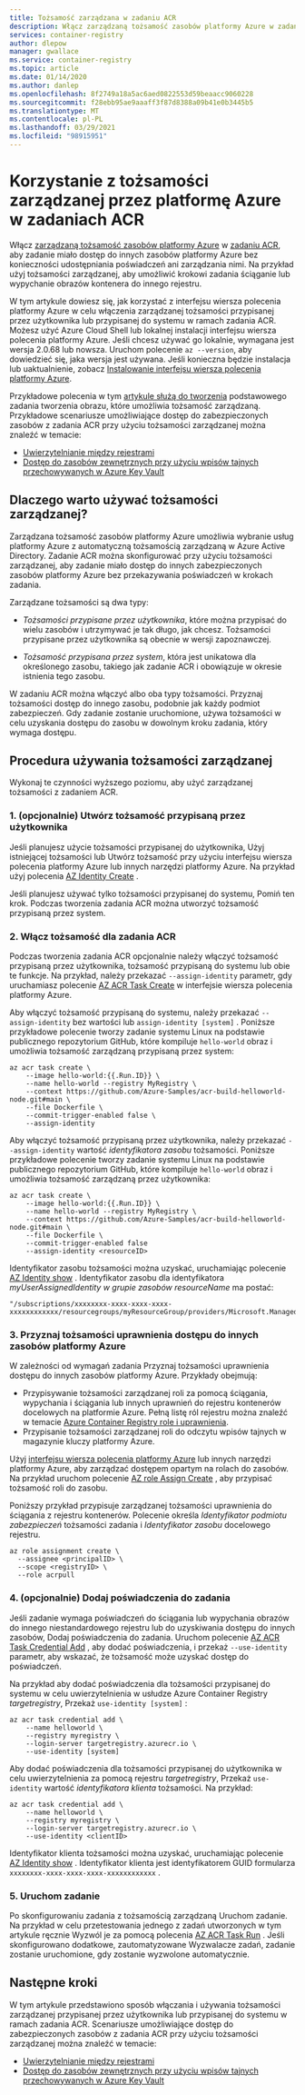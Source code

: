 ```yaml
---
title: Tożsamość zarządzana w zadaniu ACR
description: Włącz zarządzaną tożsamość zasobów platformy Azure w zadaniu Azure Container Registry, aby umożliwić zadanie dostępu do innych zasobów platformy Azure, w tym innych prywatnych rejestrów kontenerów.
services: container-registry
author: dlepow
manager: gwallace
ms.service: container-registry
ms.topic: article
ms.date: 01/14/2020
ms.author: danlep
ms.openlocfilehash: 8f2749a18a5ac6aed0822553d59beaacc9060228
ms.sourcegitcommit: f28ebb95ae9aaaff3f87d8388a09b41e0b3445b5
ms.translationtype: MT
ms.contentlocale: pl-PL
ms.lasthandoff: 03/29/2021
ms.locfileid: "98915951"
---
```

# <a name="use-an-azure-managed-identity-in-acr-tasks"></a>Korzystanie z tożsamości zarządzanej przez platformę Azure w zadaniach ACR 

Włącz [zarządzaną tożsamość zasobów platformy Azure](../active-directory/managed-identities-azure-resources/overview.md) w [zadaniu ACR](container-registry-tasks-overview.md), aby zadanie miało dostęp do innych zasobów platformy Azure bez konieczności udostępniania poświadczeń ani zarządzania nimi. Na przykład użyj tożsamości zarządzanej, aby umożliwić krokowi zadania ściąganie lub wypychanie obrazów kontenera do innego rejestru.

W tym artykule dowiesz się, jak korzystać z interfejsu wiersza polecenia platformy Azure w celu włączenia zarządzanej tożsamości przypisanej przez użytkownika lub przypisanej do systemu w ramach zadania ACR. Możesz użyć Azure Cloud Shell lub lokalnej instalacji interfejsu wiersza polecenia platformy Azure. Jeśli chcesz używać go lokalnie, wymagana jest wersja 2.0.68 lub nowsza. Uruchom polecenie `az --version`, aby dowiedzieć się, jaka wersja jest używana. Jeśli konieczna będzie instalacja lub uaktualnienie, zobacz [Instalowanie interfejsu wiersza polecenia platformy Azure][azure-cli-install].

Przykładowe polecenia w tym [artykule służą do tworzenia][az-acr-task-create] podstawowego zadania tworzenia obrazu, które umożliwia tożsamość zarządzaną. Przykładowe scenariusze umożliwiające dostęp do zabezpieczonych zasobów z zadania ACR przy użyciu tożsamości zarządzanej można znaleźć w temacie:

* [Uwierzytelnianie między rejestrami](container-registry-tasks-cross-registry-authentication.md)
* [Dostęp do zasobów zewnętrznych przy użyciu wpisów tajnych przechowywanych w Azure Key Vault](container-registry-tasks-authentication-key-vault.md)

## <a name="why-use-a-managed-identity"></a>Dlaczego warto używać tożsamości zarządzanej?

Zarządzana tożsamość zasobów platformy Azure umożliwia wybranie usług platformy Azure z automatyczną tożsamością zarządzaną w Azure Active Directory. Zadanie ACR można skonfigurować przy użyciu tożsamości zarządzanej, aby zadanie miało dostęp do innych zabezpieczonych zasobów platformy Azure bez przekazywania poświadczeń w krokach zadania.

Zarządzane tożsamości są dwa typy:

* *Tożsamości przypisane przez użytkownika*, które można przypisać do wielu zasobów i utrzymywać je tak długo, jak chcesz. Tożsamości przypisane przez użytkownika są obecnie w wersji zapoznawczej.

* *Tożsamość przypisana przez system*, która jest unikatowa dla określonego zasobu, takiego jak zadanie ACR i obowiązuje w okresie istnienia tego zasobu.

W zadaniu ACR można włączyć albo oba typy tożsamości. Przyznaj tożsamości dostęp do innego zasobu, podobnie jak każdy podmiot zabezpieczeń. Gdy zadanie zostanie uruchomione, używa tożsamości w celu uzyskania dostępu do zasobu w dowolnym kroku zadania, który wymaga dostępu.

## <a name="steps-to-use-a-managed-identity"></a>Procedura używania tożsamości zarządzanej

Wykonaj te czynności wyższego poziomu, aby użyć zarządzanej tożsamości z zadaniem ACR.

### <a name="1-optional-create-a-user-assigned-identity"></a>1. (opcjonalnie) Utwórz tożsamość przypisaną przez użytkownika

Jeśli planujesz użycie tożsamości przypisanej do użytkownika, Użyj istniejącej tożsamości lub Utwórz tożsamość przy użyciu interfejsu wiersza polecenia platformy Azure lub innych narzędzi platformy Azure. Na przykład użyj polecenia [AZ Identity Create][az-identity-create] . 

Jeśli planujesz używać tylko tożsamości przypisanej do systemu, Pomiń ten krok. Podczas tworzenia zadania ACR można utworzyć tożsamość przypisaną przez system.

### <a name="2-enable-identity-on-an-acr-task"></a>2. Włącz tożsamość dla zadania ACR

Podczas tworzenia zadania ACR opcjonalnie należy włączyć tożsamość przypisaną przez użytkownika, tożsamość przypisaną do systemu lub obie te funkcje. Na przykład, należy przekazać `--assign-identity` parametr, gdy uruchamiasz polecenie [AZ ACR Task Create][az-acr-task-create] w interfejsie wiersza polecenia platformy Azure.

Aby włączyć tożsamość przypisaną do systemu, należy przekazać `--assign-identity` bez wartości lub `assign-identity [system]` . Poniższe przykładowe polecenie tworzy zadanie systemu Linux na podstawie publicznego repozytorium GitHub, które kompiluje `hello-world` obraz i umożliwia tożsamość zarządzaną przypisaną przez system:

```azurecli
az acr task create \
    --image hello-world:{{.Run.ID}} \
    --name hello-world --registry MyRegistry \
    --context https://github.com/Azure-Samples/acr-build-helloworld-node.git#main \
    --file Dockerfile \
    --commit-trigger-enabled false \
    --assign-identity
```

Aby włączyć tożsamość przypisaną przez użytkownika, należy przekazać `--assign-identity` wartość *identyfikatora zasobu* tożsamości. Poniższe przykładowe polecenie tworzy zadanie systemu Linux na podstawie publicznego repozytorium GitHub, które kompiluje `hello-world` obraz i umożliwia tożsamość zarządzaną przez użytkownika:

```azurecli
az acr task create \
    --image hello-world:{{.Run.ID}} \
    --name hello-world --registry MyRegistry \
    --context https://github.com/Azure-Samples/acr-build-helloworld-node.git#main \
    --file Dockerfile \
    --commit-trigger-enabled false
    --assign-identity <resourceID>
```

Identyfikator zasobu tożsamości można uzyskać, uruchamiając polecenie [AZ Identity show][az-identity-show] . Identyfikator zasobu dla identyfikatora *myUserAssignedIdentity* *w grupie zasobów resourceName* ma postać: 

```
"/subscriptions/xxxxxxxx-xxxx-xxxx-xxxx-xxxxxxxxxxxx/resourcegroups/myResourceGroup/providers/Microsoft.ManagedIdentity/userAssignedIdentities/myUserAssignedIdentity"
```

### <a name="3-grant-the-identity-permissions-to-access-other-azure-resources"></a>3. Przyznaj tożsamości uprawnienia dostępu do innych zasobów platformy Azure

W zależności od wymagań zadania Przyznaj tożsamości uprawnienia dostępu do innych zasobów platformy Azure. Przykłady obejmują:

* Przypisywanie tożsamości zarządzanej roli za pomocą ściągania, wypychania i ściągania lub innych uprawnień do rejestru kontenerów docelowych na platformie Azure. Pełną listę ról rejestru można znaleźć w temacie [Azure Container Registry role i uprawnienia](container-registry-roles.md). 
* Przypisanie tożsamości zarządzanej roli do odczytu wpisów tajnych w magazynie kluczy platformy Azure.

Użyj [interfejsu wiersza polecenia platformy Azure](../role-based-access-control/role-assignments-cli.md) lub innych narzędzi platformy Azure, aby zarządzać dostępem opartym na rolach do zasobów. Na przykład uruchom polecenie [AZ role Assign Create][az-role-assignment-create] , aby przypisać tożsamość roli do zasobu. 

Poniższy przykład przypisuje zarządzanej tożsamości uprawnienia do ściągania z rejestru kontenerów. Polecenie określa *Identyfikator podmiotu zabezpieczeń* tożsamości zadania i *Identyfikator zasobu* docelowego rejestru.


```azurecli
az role assignment create \
  --assignee <principalID> \
  --scope <registryID> \
  --role acrpull
```

### <a name="4-optional-add-credentials-to-the-task"></a>4. (opcjonalnie) Dodaj poświadczenia do zadania

Jeśli zadanie wymaga poświadczeń do ściągania lub wypychania obrazów do innego niestandardowego rejestru lub do uzyskiwania dostępu do innych zasobów, Dodaj poświadczenia do zadania. Uruchom polecenie [AZ ACR Task Credential Add][az-acr-task-credential-add] , aby dodać poświadczenia, i przekaż `--use-identity` parametr, aby wskazać, że tożsamość może uzyskać dostęp do poświadczeń. 

Na przykład aby dodać poświadczenia dla tożsamości przypisanej do systemu w celu uwierzytelnienia w usłudze Azure Container Registry *targetregistry*, Przekaż `use-identity [system]` :

```azurecli
az acr task credential add \
    --name helloworld \
    --registry myregistry \
    --login-server targetregistry.azurecr.io \
    --use-identity [system]
```

Aby dodać poświadczenia dla tożsamości przypisanej do użytkownika w celu uwierzytelnienia za pomocą rejestru *targetregistry*, Przekaż `use-identity` wartość *identyfikatora klienta* tożsamości. Na przykład:

```azurecli
az acr task credential add \
    --name helloworld \
    --registry myregistry \
    --login-server targetregistry.azurecr.io \
    --use-identity <clientID>
```

Identyfikator klienta tożsamości można uzyskać, uruchamiając polecenie [AZ Identity show][az-identity-show] . Identyfikator klienta jest identyfikatorem GUID formularza `xxxxxxxx-xxxx-xxxx-xxxx-xxxxxxxxxxxx` .

### <a name="5-run-the-task"></a>5. Uruchom zadanie

Po skonfigurowaniu zadania z tożsamością zarządzaną Uruchom zadanie. Na przykład w celu przetestowania jednego z zadań utworzonych w tym artykule ręcznie Wyzwól je za pomocą polecenia [AZ ACR Task Run][az-acr-task-run] . Jeśli skonfigurowano dodatkowe, zautomatyzowane Wyzwalacze zadań, zadanie zostanie uruchomione, gdy zostanie wyzwolone automatycznie.

## <a name="next-steps"></a>Następne kroki

W tym artykule przedstawiono sposób włączania i używania tożsamości zarządzanej przypisanej przez użytkownika lub przypisanej do systemu w ramach zadania ACR. Scenariusze umożliwiające dostęp do zabezpieczonych zasobów z zadania ACR przy użyciu tożsamości zarządzanej można znaleźć w temacie:

* [Uwierzytelnianie między rejestrami](container-registry-tasks-cross-registry-authentication.md)
* [Dostęp do zasobów zewnętrznych przy użyciu wpisów tajnych przechowywanych w Azure Key Vault](container-registry-tasks-authentication-key-vault.md)


<!-- LINKS - Internal -->
[az-role-assignment-create]: /cli/azure/role/assignment#az-role-assignment-create
[az-identity-create]: /cli/azure/identity#az-identity-create
[az-identity-show]: /cli/azure/identity#az-identity-show
[az-acr-task-create]: /cli/azure/acr/task#az-acr-task-create
[az-acr-task-run]: /cli/azure/acr/task#az-acr-task-run
[az-acr-task-credential-add]: /cli/azure/acr/task/credential#az-acr-task-credential-add
[azure-cli-install]: /cli/azure/install-azure-cli
